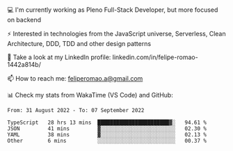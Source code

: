 💻 I'm currently working as Pleno Full-Stack Developer, but more focused on backend

⚡ Interested in technologies from the JavaScript universe, Serverless, Clean Architecture, DDD, TDD and other design patterns

👥 Take a look at my LinkedIn profile: linkedin.com/in/felipe-romao-1442a814b/

📫 How to reach me: feliperomao.a@gmail.com

📊 Check my stats from WakaTime (VS Code) and GitHub:

<!--START_SECTION:waka-->

```text
From: 31 August 2022 - To: 07 September 2022

TypeScript   28 hrs 13 mins  ███████████████████████▓░   94.61 %
JSON         41 mins         ▓░░░░░░░░░░░░░░░░░░░░░░░░   02.30 %
YAML         38 mins         ▓░░░░░░░░░░░░░░░░░░░░░░░░   02.13 %
Other        6 mins          ░░░░░░░░░░░░░░░░░░░░░░░░░   00.37 %
```

<!--END_SECTION:waka-->

